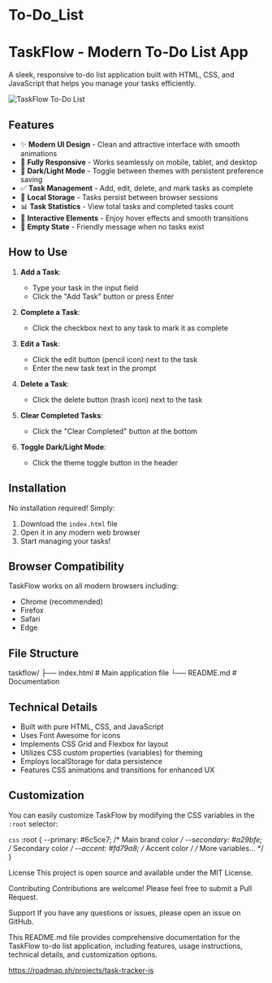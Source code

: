 # To-Do_List

# TaskFlow - Modern To-Do List App

A sleek, responsive to-do list application built with HTML, CSS, and JavaScript that helps you manage your tasks efficiently.

![TaskFlow To-Do List](https://via.placeholder.com/800x400/6c5ce7/ffffff?text=TaskFlow+-+Modern+To-Do+List)

## Features

- ✨ **Modern UI Design** - Clean and attractive interface with smooth animations
- 📱 **Fully Responsive** - Works seamlessly on mobile, tablet, and desktop
- 🌙 **Dark/Light Mode** - Toggle between themes with persistent preference saving
- ✅ **Task Management** - Add, edit, delete, and mark tasks as complete
- 💾 **Local Storage** - Tasks persist between browser sessions
- 📊 **Task Statistics** - View total tasks and completed tasks count
- 🎨 **Interactive Elements** - Enjoy hover effects and smooth transitions
- 📝 **Empty State** - Friendly message when no tasks exist

## How to Use

1. **Add a Task**:
   - Type your task in the input field
   - Click the "Add Task" button or press Enter

2. **Complete a Task**:
   - Click the checkbox next to any task to mark it as complete

3. **Edit a Task**:
   - Click the edit button (pencil icon) next to the task
   - Enter the new task text in the prompt

4. **Delete a Task**:
   - Click the delete button (trash icon) next to the task

5. **Clear Completed Tasks**:
   - Click the "Clear Completed" button at the bottom

6. **Toggle Dark/Light Mode**:
   - Click the theme toggle button in the header

## Installation

No installation required! Simply:

1. Download the `index.html` file
2. Open it in any modern web browser
3. Start managing your tasks!

## Browser Compatibility

TaskFlow works on all modern browsers including:
- Chrome (recommended)
- Firefox
- Safari
- Edge

## File Structure
taskflow/
├── index.html # Main application file
└── README.md # Documentation

## Technical Details

- Built with pure HTML, CSS, and JavaScript
- Uses Font Awesome for icons
- Implements CSS Grid and Flexbox for layout
- Utilizes CSS custom properties (variables) for theming
- Employs localStorage for data persistence
- Features CSS animations and transitions for enhanced UX

## Customization

You can easily customize TaskFlow by modifying the CSS variables in the `:root` selector:

```css```
:root {
  --primary: #6c5ce7;       /* Main brand color */
  --secondary: #a29bfe;     /* Secondary color */
  --accent: #fd79a8;        /* Accent color */
  /* More variables... */
} 

License
This project is open source and available under the MIT License.

Contributing
Contributions are welcome! Please feel free to submit a Pull Request.

Support
If you have any questions or issues, please open an issue on GitHub.


This README.md file provides comprehensive documentation for the TaskFlow to-do list application, including features, usage instructions, technical details, and customization options.


https://roadmap.sh/projects/task-tracker-js

